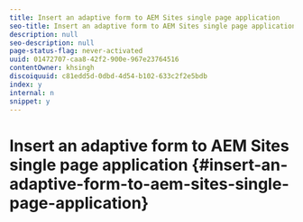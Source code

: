 ```yaml
---
title: Insert an adaptive form to AEM Sites single page application 
seo-title: Insert an adaptive form to AEM Sites single page application 
description: null
seo-description: null
page-status-flag: never-activated
uuid: 01472707-caa8-42f2-900e-967e23764516
contentOwner: khsingh
discoiquuid: c81edd5d-0dbd-4d54-b102-633c2f2e5bdb
index: y
internal: n
snippet: y
---
```


# Insert an adaptive form to AEM Sites single page application {#insert-an-adaptive-form-to-aem-sites-single-page-application}

